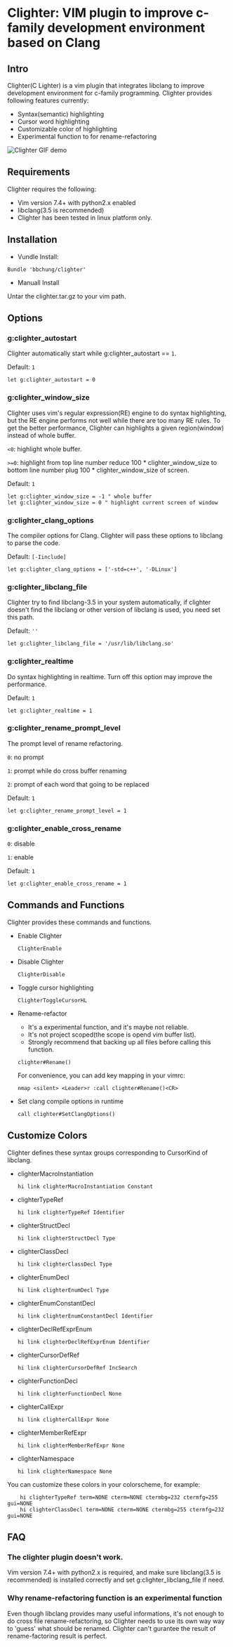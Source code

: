 # Clighter: VIM plugin to improve c-family development environment based on Clang

## Intro

Clighter(C Lighter) is a vim plugin that integrates libclang to improve
development environment for c-family programming. Clighter provides following
features currently:

* Syntax(semantic) highlighting
* Cursor word highlighting
* Customizable color of highlighting
* Experimental function to for rename-refactoring

![Clighter GIF demo](http://goo.gl/C7FYg8)

## Requirements

Clighter requires the following:

* Vim version 7.4+ with python2.x enabled
* libclang(3.5 is recommended) 
* Clighter has been tested in linux platform only.

## Installation
* Vundle Install:
```vim
Bundle 'bbchung/clighter'
```
* Manuall Install

Untar the clighter.tar.gz to your vim path.


## Options

### g:clighter_autostart
Clighter automatically start while g:clighter_autostart == `1`.

Default: `1`
```vim
let g:clighter_autostart = 0
```

### g:clighter_window_size

Clighter uses vim's regular expression(RE) engine to do syntax highlighting,
but the RE engine performs not well while there are too many RE rules. To get
the better performance, Clighter can highlights a given region(window) instead
of whole buffer.
	
`<0`: highlight whole buffer.

`>=0`: highlight from top line number reduce 100 * clighter_window_size to
bottom line number plug 100 * clighter_window_size of screen.

Default: `1`
```vim
let g:clighter_window_size = -1 " whole buffer
let g:clighter_window_size = 0 " highlight current screen of window
```

### g:clighter_clang_options

The compiler options for Clang. Clighter will pass these options to libclang
to parse the code.

Default: `[-Iinclude]`
```vim
let g:clighter_clang_options = ['-std=c++', '-DLinux']
```

### g:clighter_libclang_file

Clighter try to find libclang-3.5 in your system automatically, if clighter
doesn't find the libclang or other version of libclang is used, you need set
this path.

Default: `''`
```vim
let g:clighter_libclang_file = '/usr/lib/libclang.so'
```
### g:clighter_realtime

Do syntax highlighting in realtime. Turn off this option may improve the
performance.

Default: `1`
```vim
let g:clighter_realtime = 1
```

### g:clighter_rename_prompt_level
The prompt level of rename refactoring.

`0`: no prompt

`1`: prompt while do cross buffer renaming

`2`: prompt of each word that going to be replaced

Default: `1`
```vim
let g:clighter_rename_prompt_level = 1
```

### g:clighter_enable_cross_rename
`0`: disable

`1`: enable

Default: `1`
```vim
let g:clighter_enable_cross_rename = 1
```


## Commands and Functions

Clighter provides these commands and functions.

* Enable Clighter

	`ClighterEnable`

* Disable Clighter

	`ClighterDisable`

* Toggle cursor highlighting

	`ClighterToggleCursorHL`

* Rename-refactor
	* It's a experimental function, and it's maybe not reliable.
	* It's not project scoped(the scope is opend vim buffer list).
	* Strongly recommend that backing up all files before calling this
	  function.

	`clighter#Rename()`
    
    For convenience, you can add key mapping in your vimrc:
	```vim
    nmap <silent> <Leader>r :call clighter#Rename()<CR>
	```

* Set clang compile options in runtime

	`call clighter#SetClangOptions()`


## Customize Colors

Clighter defines these syntax groups corresponding to CursorKind of libclang.

* clighterMacroInstantiation
	```vim
	hi link clighterMacroInstantiation Constant
	```

* clighterTypeRef
	```vim
	hi link clighterTypeRef Identifier
	```

* clighterStructDecl
	```vim
	hi link clighterStructDecl Type
	```

* clighterClassDecl
	```vim
	hi link clighterClassDecl Type
	```

* clighterEnumDecl
	```vim
	hi link clighterEnumDecl Type
	```

* clighterEnumConstantDecl
	```vim
	hi link clighterEnumConstantDecl Identifier
	```

* clighterDeclRefExprEnum
	```vim
	hi link clighterDeclRefExprEnum Identifier
	```

* clighterCursorDefRef
	```vim
	hi link clighterCursorDefRef IncSearch
	```

* clighterFunctionDecl
	```vim
	hi link clighterFunctionDecl None
	```

* clighterCallExpr
	```vim
	hi link clighterCallExpr None
	```

* clighterMemberRefExpr
	```vim
	hi link clighterMemberRefExpr None
	```

* clighterNamespace
	```vim
	hi link clighterNamespace None
	```

You can customize these colors in your colorscheme, for example:
```vim
	hi clighterTypeRef term=NONE cterm=NONE ctermbg=232 ctermfg=255 gui=NONE
	hi clighterClassDecl term=NONE cterm=NONE ctermbg=255 ctermfg=232 gui=NONE
```


## FAQ

### The clighter plugin doesn't work.
Vim version 7.4+ with python2.x is required, and make sure libclang(3.5 is
recommended) is installed correctly and set g:clighter_libclang_file if need.

### Why rename-refactoring function is an experimental function
Even though libclang provides many useful informations, it's not enough to do
cross file rename-refactoring, so Clighter needs to use its own way way to
'guess' what should be renamed. Clighter can't gurantee the result of
rename-factoring result is perfect.
